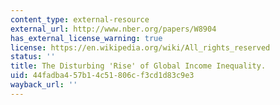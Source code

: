 ```yaml
---
content_type: external-resource
external_url: http://www.nber.org/papers/W8904
has_external_license_warning: true
license: https://en.wikipedia.org/wiki/All_rights_reserved
status: ''
title: The Disturbing 'Rise' of Global Income Inequality.
uid: 44fadba4-57b1-4c51-806c-f3cd1d83c9e3
wayback_url: ''
---
```

